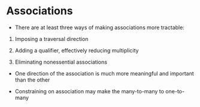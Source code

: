 # Associations

- There are at least three ways of making associations more tractable:

1. Imposing a traversal direction

2. Adding a qualifier, effectively reducing multiplicity

3. Eliminating nonessential associations

- One direction of the association is much more meaningful and important than the other

- Constraining on association may make the many-to-many to one-to-many

